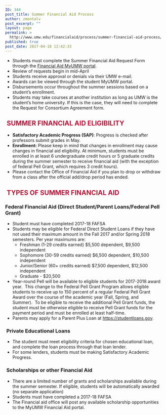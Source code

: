 ```yaml
---
ID: 344
post_title: Summer Financial Aid Process
author: zmontalv
post_excerpt: ""
layout: page
permalink: >
  http://www.umw.edu/financialaid/process/summer-financial-aid-process/
published: true
post_date: 2017-04-18 12:42:33
---
```

<ul>
 	<li>Students must complete the Summer Financial Aid Request Form through the <a href="https://orgsync.com/115365/chapter">Financial Aid MyUMW portal</a>.</li>
 	<li>Review of requests begin in mid-April</li>
 	<li>Students receive approval or denials via their UMW e-mail.</li>
 	<li>Awards can be viewed through the student MyUMW portal.</li>
 	<li>Disbursements occur throughout the summer sessions based on a student’s enrollment.</li>
 	<li>Students may take courses at another institution as long as UMW is the student’s home university. If this is the case, they will need to complete the Request for Consortium Agreement form.</li>
</ul>
<h2><span style="color: #b81237"><strong> </strong><strong>SUMMER FINANCIAL AID ELIGIBILITY</strong></span></h2>
<ul>
 	<li><strong>Satisfactory Academic Progress (SAP)</strong>: Progress is checked after professors submit grades in May.</li>
 	<li><strong>Enrollment:</strong> Please keep in mind that changes in enrollment may cause changes in financial aid eligibility. At minimum, students must be enrolled in at least 6 undergraduate credit hours or 5 graduate credits during the summer semester to receive financial aid (with the exception of federal Pell Grant, which requires 3 credit hours).</li>
 	<li>Please contact the Office of Financial Aid if you plan to drop or withdraw from a class after the official add/drop period has ended.</li>
</ul>
<h2><strong> </strong><span style="color: #b81237"><strong>TYPES OF SUMMER FINANCIAL AID</strong></span></h2>
<h3><strong>Federal Financial Aid (Direct Student/Parent Loans/Federal Pell Grant)</strong></h3>
<ul>
 	<li>Student must have completed 2017-18 FAFSA</li>
 	<li>Students may be eligible for Federal Direct Student Loans if they have not used their maximum amount in the Fall 2017 and/or Spring 2018 semesters. Per year maximums are:
<ul>
 	<li>Freshman (1-29 credits earned) $5,500 dependent, $9,500 independent</li>
 	<li>Sophomore (30-59 credits earned) $6,500 dependent, $10,500 independent</li>
 	<li>Junior/Senior (60+ credits earned) $7,500 dependent, $12,500 independent</li>
 	<li>Graduate - $20,500</li>
</ul>
</li>
 	<li>Year-round Pell will be available to eligible students for 2017-2018 award year.  This change to the Federal Pell Grant Program allows eligible students to receive up to 150 percent of a regular Federal Pell Grant Award over the course of the academic year (Fall, Spring, and Summer).  To be eligible to receive the additional Pell Grant funds, the student must be otherwise eligible to receive Pell Grant funds for the payment period and must be enrolled at least half-time.</li>
 	<li>Parents may apply for a Parent Plus Loan at <a href="https://studentloans.gov">https://studentloans.gov</a>.</li>
</ul>
<div class="site-container"></div>
<h3><strong> </strong><strong>Private Educational Loans</strong></h3>
<ul>
 	<li>The student must meet eligibility criteria for chosen educational loan, and complete the loan process through that loan lender.</li>
 	<li>For some lenders, students must be making Satisfactory Academic Progress.</li>
</ul>
<h3><strong> </strong><strong>Scholarships or other Financial Aid</strong></h3>
<ul>
 	<li>There are a limited number of grants and scholarships available during the summer semester. If eligible, students will be automatically awarded (no separate application)</li>
 	<li>Students must have completed a 2017-18 FAFSA</li>
 	<li>The Financial aid office will post any available scholarship opportunities to the MyUMW Financial Aid portal.</li>
</ul>